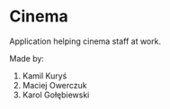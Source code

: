 # Cinema

Application helping cinema staff at work.

Made by:
1. Kamil Kuryś
2. Maciej Owerczuk
3. Karol Gołębiewski
